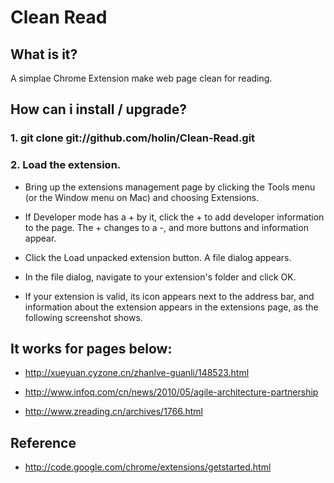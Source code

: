 # Clean Read
## What is it?

A simplae Chrome Extension make web page clean for reading.

## How can i install / upgrade?

### 1. git clone git://github.com/holin/Clean-Read.git

### 2. Load the extension.
- Bring up the extensions management page by clicking the Tools menu   (or the Window menu on Mac) and choosing Extensions.

- If Developer mode has a + by it, click the + to add developer information to the page. The + changes to a -, and more buttons and information appear.

- Click the Load unpacked extension button. A file dialog appears.

- In the file dialog, navigate to your extension's folder and click OK.

- If your extension is valid, its icon appears next to the address bar, and information about the extension appears in the extensions page, as the following screenshot shows.

## It works for pages below:
- http://xueyuan.cyzone.cn/zhanlve-guanli/148523.html

- http://www.infoq.com/cn/news/2010/05/agile-architecture-partnership

- http://www.zreading.cn/archives/1766.html


## Reference 
- http://code.google.com/chrome/extensions/getstarted.html